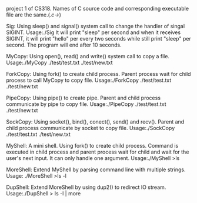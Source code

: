 project 1 of CS318. Names of C source code and corresponding executable file are the same.(*.c->*)

Sig: Using sleep() and signal() system call to change the handler of singal SIGINT. 
	 Usage:./Sig
	 It will print "sleep" per second and when it receives SIGINT, it will print "hello" per every two seconds while still print "sleep" per second. The program will end after 10 seconds.

MyCopy: Using open(), read() and write() system call to copy a file. 
		Usage:./MyCopy ./test/test.txt ./test/new.txt

ForkCopy: Using fork() to create child process. Parent process wait for child process to call MyCopy to copy file.
		  Usage:./ForkCopy ./test/test.txt ./test/new.txt

PipeCopy: Using pipe() to create pipe. Parent and child process communicate by pipe to copy file.
		  Usage:./PipeCopy ./test/test.txt ./test/new.txt

SockCopy: Using socket(), bind(), conect(), send() and recv(). Parent and child process communicate by socket to copy file.
		  Usage:./SockCopy ./test/test.txt ./test/new.txt

MyShell: A mini shell. Using fork() to create child process. Command is executed in child process and parent process wait for child and wait for the user's next input. It can only handle one argument.
		 Usage:./MyShell
		 >ls

MoreShell: Extend MyShell by parsing command line with multiple strings.
		   Usage: ./MoreShell
		   >ls -l

DupShell: Extend MoreShell by using dup2() to redirect IO stream.
		  Usage:./DupShell
		  > ls -l | more
